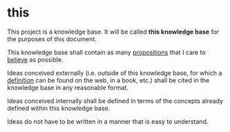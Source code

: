 # this

This project is a knowledge base. It will be called **this knowledge base** for
the purposes of this document.

This knowledge base shall contain as many [propositions](./math/type-theory/proposition.md)
that I care to [believe](./epistemology/belief.md) as possible.

Ideas conceived externally (i.e. outside of this knowledge base, for which a
[definition](./logic/definition.md) can be found on the web, in a book, etc.)
shall be cited in the knowledge base in any reasonable format.

Ideas conceived internally shall be defined in terms of the concepts already
defined within this knowledge base.

Ideas do not have to be written in a manner that is easy to understand.
